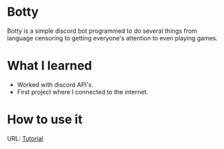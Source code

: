 # Botty

Botty is a simple discord bot programmed to do several things from language censoring to getting everyone's attention to even playing games.

# What I learned

* Worked with discord API's.
* First project where I connected to the internet.

# How to use it

URL: [Tutorial](https://www.wikihow.tech/Add-a-Bot-to-a-Discord-Channel-on-a-PC-or-Mac)
